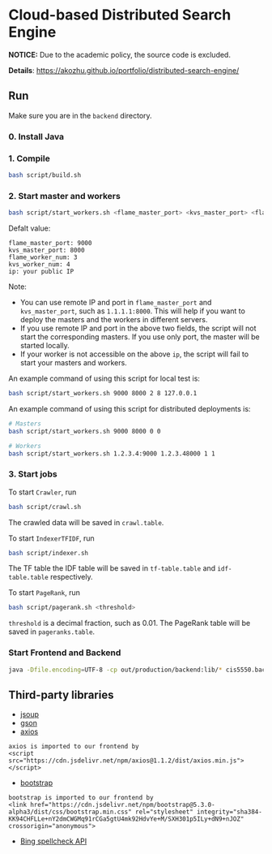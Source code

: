 # Cloud-based Distributed Search Engine

**NOTICE:** Due to the academic policy, the source code is excluded.

**Details**: https://akozhu.github.io/portfolio/distributed-search-engine/

## Run
Make sure you are in the `backend` directory.

### 0. Install Java

### 1. Compile
```bash
bash script/build.sh
```

### 2. Start master and workers
```bash
bash script/start_workers.sh <flame_master_port> <kvs_master_port> <flame_worker_num> <kvs_worker_num> <ip>
```
Defalt value:
```
flame_master_port: 9000
kvs_master_port: 8000
flame_worker_num: 3
kvs_worker_num: 4
ip: your public IP
```
Note:
+ You can use remote IP and port in `flame_master_port` and `kvs_master_port`, such as `1.1.1.1:8000`. This will help if you want to deploy the masters and the workers in different servers.
+ If you use remote IP and port in the above two fields, the script will not start the corresponding masters. If you use only port, the master will be started locally.
+ If your worker is not accessible on the above `ip`, the script will fail to start your masters and workers.

An example command of using this script for local test is:
```bash
bash script/start_workers.sh 9000 8000 2 8 127.0.0.1
```
An example command of using this script for distributed deployments is:
```bash
# Masters
bash script/start_workers.sh 9000 8000 0 0

# Workers
bash script/start_workers.sh 1.2.3.4:9000 1.2.3.48000 1 1
```

### 3. Start jobs
To start `Crawler`, run
```bash
bash script/crawl.sh
```
The crawled data will be saved in `crawl.table`.

To start `IndexerTFIDF`, run
```bash
bash script/indexer.sh
```
The TF table the IDF table will be saved in `tf-table.table` and `idf-table.table` respectively.

To start `PageRank`, run
```bash
bash script/pagerank.sh <threshold>
```
`threshold` is a decimal fraction, such as 0.01. The PageRank table will be saved in `pageranks.table`.

### Start Frontend and Backend
```bash
java -Dfile.encoding=UTF-8 -cp out/production/backend:lib/* cis5550.backend.Server
```

## Third-party libraries
+ [jsoup](https://jsoup.org/)
+ [gson](https://github.com/google/gson)
+ [axios](https://www.npmjs.com/package/axios)
```
axios is imported to our frontend by
<script src="https://cdn.jsdelivr.net/npm/axios@1.1.2/dist/axios.min.js"></script>
```
+ [bootstrap](https://getbootstrap.com/)
```
bootstrap is imported to our frontend by
<link href="https://cdn.jsdelivr.net/npm/bootstrap@5.3.0-alpha3/dist/css/bootstrap.min.css" rel="stylesheet" integrity="sha384-KK94CHFLLe+nY2dmCWGMq91rCGa5gtU4mk92HdvYe+M/SXH301p5ILy+dN9+nJOZ" crossorigin="anonymous">
```
+ [Bing spellcheck API](https://www.microsoft.com/en-us/bing/apis/bing-web-search-api)

